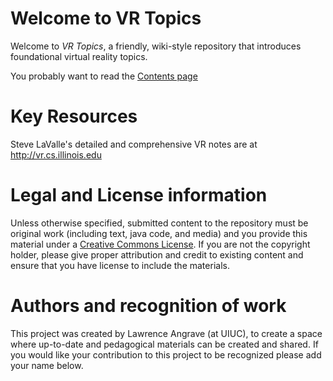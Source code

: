 # Welcome to VR Topics

Welcome to _VR Topics_, a friendly, wiki-style repository that introduces foundational virtual reality topics.

You probably want to read the [Contents page](./Contents.md)

# Key Resources

Steve LaValle's detailed and comprehensive VR notes are at http://vr.cs.illinois.edu

# Legal and License information

Unless otherwise specified, submitted content to the repository must be original work (including text, java code, and media) and you provide this material under a [Creative Commons License](https://creativecommons.org/licenses/by/4.0/). If you are not the copyright holder, please give proper attribution and credit to existing content and ensure that you have license to include the materials.

# Authors and recognition of work

This project was created by Lawrence Angrave (at UIUC), to create a space where up-to-date and pedagogical materials can be created and shared. If you would like your contribution to this project to be recognized please add your name below.
